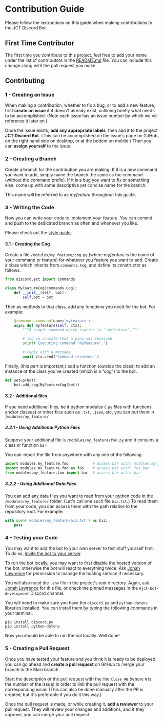 # Contribution Guide

Please follow the instructions on this guide when making contributions to the JCT Discord Bot.

## First Time Contributor

The first time you contribute to this project, feel free to add your name under the list of contributors in the [README.md](README.md) file. You can include this change along with the pull request you make.

## Contributing

### 1 - Creating an Issue

When making a contribution, whether to fix a bug, or to add a new feature, first **create an issue** if it doesn't already exist, outlining briefly what needs to be accomplished. (Note each issue has an issue number by which we will reference it later on.)

Once the issue exists, **add any appropriate labels**, then add it to the project **JCT Discord Bot**. (This can be accomplished on the issue's page on GitHub, on the right hand side on desktop, or at the bottom on mobile.) Then you can **assign yourself** to the issue.

### 2 - Creating a Branch

Create a branch for the contribution you are making. If it is a new command you want to add, simply name the branch the same as the command (without the command prefix). If it is a bug you want to fix or something else, come up with some descriptive yet concise name for the branch.

This name will be referred to as _myfeature_ throughout this guide.

### 3 - Writing the Code

Now you can write your code to implement your feature. You can commit and push to the dedicated branch as often and whenever you like.

Please check out the [style guide](style_guide.md).

#### 3.1 - Creating the Cog

Create a file `/modules/my_feature/cog.py` (where _myfeature_ is the name of your command or feature) for whatever you feature you want to add. Create a class which inherits from `commands.Cog`, and define its constructor as follows.

```py
from discord.ext import commands

class MyFeatureCog(commands.Cog):
	def __init__(self, bot):
		self.bot = bot
```

Then as methods to that class, add any functions you need for the bot. For example:

```py
	@commands.command(name='myfeature')
	async def myfeature(self, ctx):
		"""A simple command which replies to '~myfeature'."""

		# log in console that a ping was received
		print('Executing command "myfeature".')

		# reply with a message
		await ctx.send('Command received.')
```

Finally, (this part is important,) add a function (outside the class) to add an instance of the class you've created (which is a "cog") to the bot.

```py
def setup(bot):
	bot.add_cog(MyFeatureCog(bot))
```

#### 3.2 - Additional files

If you need additional files, be it python modules (`.py` files with functions and/or classes) or other files such as `.txt`, `.json`, etc, you can put them in `/modules/my_feature/`

##### 3.2.1 - Using Additional Python Files

Suppose your additional file is `/modules/my_feature/foo.py` and it contains a class or function `bar`.

You can import the file from anywhere with any one of the following.

```py
import modules.my_feature.foo           # access bar with: modules.my_feature.foo.bar
import modules.my_feature.foo as foo    # access bar with: foo.bar
from modules.my_feature.foo import bar  # access bar with: bar
```

##### 3.2.2 - Using Additional Data Files

You can add any data files you want to read from your python code in the `/modules/my_feature/` folder. (Let's call one such file `biz.txt`.) To read them from your code, you can access them with the path relative to the repository root. For example:

```py
with open('modules/my_feature/biz.txt') as biz:
	pass
```

### 4 - Testing your Code

You may want to add the bot to your own server to test stuff yourself first. To do so, [invite the bot to your server](https://discord.com/api/oauth2/authorize?client_id=796039233789100053&permissions=8&scope=bot).

To run the bot locally, you may want to first disable the hosted version of the bot, otherwise the bot will react to everything twice. Ask [Jonah Lawrence](https://github.com/DenverCoder1) for permission to manage the hosting service if necessary.

You will also need the `.env` file in the project's root directory. Again, ask [Jonah Lawrence](https://github.com/DenverCoder1) for this file, or check the pinned messages in the `#jct-bot-development` Discord channel.

You will need to make sure you have the `discord.py` and `python-dotenv` libraries installed. You can install them by typing the following commands in your terminal.

```
pip install discord.py
pip install python-dotenv
```

Now you should be able to run the bot locally. Well done!

### 5 - Creating a Pull Request

Once you have tested your feature and you think it is ready to be deployed, you can go ahead and **create a pull request** on GitHub to merge your branch to the Main branch.

Start the description of the pull request with the line `Close #N` (where `N` is the number of the issue) in order to link the pull request with the corresponding issue. (This can also be done manually after the PR is created, but it's preferable if you do it this way.)

Once the pull request is made, or while creating it, **add a reviewer** to your pull request. They will review your changes and additions, and if they approve, you can merge your pull request.
